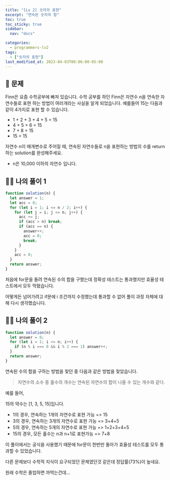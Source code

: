 ```yaml
---
title: "[Lv 2] 숫자의 표현"
excerpt: "연속된 숫자의 합"
toc: true
toc_sticky: true
sidebar:
  nav: "docs"

categories:
  - programmers-lv2
tags:
  - ["숫자의 표현"]
last_modified_at: 2023-04-03T08:06:00-05:00
---
```


## 📄 문제

Finn은 요즘 수학공부에 빠져 있습니다. 수학 공부를 하던 Finn은 자연수 n을 연속한 자연수들로 표현 하는 방법이 여러개라는 사실을 알게 되었습니다. 예를들어 15는 다음과 같이 4가지로 표현 할 수 있습니다.

- 1 + 2 + 3 + 4 + 5 = 15
- 4 + 5 + 6 = 15
- 7 + 8 = 15
- 15 = 15

자연수 n이 매개변수로 주어질 때, 연속된 자연수들로 n을 표현하는 방법의 수를 return하는 solution를 완성해주세요.

- n은 10,000 이하의 자연수 입니다.

## 🙋‍♀️ 나의 풀이 1

```js
function solution(n) {
  let answer = 1;
  let acc = 0;
  for (let i = 1; i <= n / 2; i++) {
    for (let j = i; j <= n; j++) {
      acc += j;
      if (acc > n) break;
      if (acc == n) {
        answer++;
        acc = 0;
        break;
      }
    }
    acc = 0;
  }
  return answer;
}
```

처음에 for문을 돌려 연속된 수의 합을 구했는데 정확성 테스트는 통과했지만 효율성 테스트에서 모두 막혔습니다.

어떻게든 넘어가려고 if문에 i 조건까지 수정했는데 통과할 수 없어 풀이 과정 자체에 대해 다시 생각했습니다.

## 🙋‍♀️ 나의 풀이 2

```js
function solution(n) {
  let answer = 0;
  for (let i = 1; i <= n; i++) {
    if (n % i === 0 && i % 2 === 1) answer++;
  }
  return answer;
}
```

연속된 수의 합을 구하는 방법을 찾던 중 다음과 같은 방법을 찾았습니다.

> 자연수의 소수 중 홀수의 개수는 연속된 자연수의 합이 나올 수 있는 개수와 같다.

예를 들어,

15의 약수는 [1, 3, 5, 15]입니다.

- 1의 경우, 연속하는 1개의 자연수로 표현 가능 => 15
- 3의 경우, 연속하는 3개의 자연수로 표현 가능 => 3+4+5
- 5의 경우, 연속하는 5개의 자연수로 표현 가능 => 1+2+3+4+5
- 15의 경우, 모든 홀수는 n과 n+1로 표현가능 => 7+8

이 풀이에서는 공식을 사용했기 때문에 for문이 한번만 돌아가 효율성 테스트를 모두 통과할 수 있었습니다.

다른 문제보다 수학적 지식이 요구되었던 문제였던것 같은데 정답률(73%)이 높네요.

원래 수학은 졸업하면 까먹는건데...
